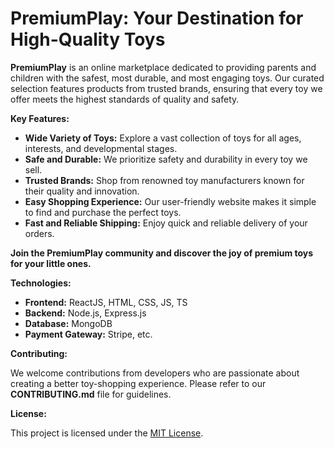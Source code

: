 # PremiumPlay: Your Destination for High-Quality Toys

**PremiumPlay** is an online marketplace dedicated to providing parents and children with the safest, most durable, and most engaging toys. Our curated selection features products from trusted brands, ensuring that every toy we offer meets the highest standards of quality and safety. 

**Key Features:**

* **Wide Variety of Toys:** Explore a vast collection of toys for all ages, interests, and developmental stages.
* **Safe and Durable:** We prioritize safety and durability in every toy we sell.
* **Trusted Brands:** Shop from renowned toy manufacturers known for their quality and innovation.
* **Easy Shopping Experience:** Our user-friendly website makes it simple to find and purchase the perfect toys.
* **Fast and Reliable Shipping:** Enjoy quick and reliable delivery of your orders.

**Join the PremiumPlay community and discover the joy of premium toys for your little ones.**


**Technologies:**

* **Frontend:** ReactJS, HTML, CSS, JS, TS
* **Backend:** Node.js, Express.js
* **Database:** MongoDB
* **Payment Gateway:** Stripe, etc.

**Contributing:**

We welcome contributions from developers who are passionate about creating a better toy-shopping experience. Please refer to our **CONTRIBUTING.md** file for guidelines.

**License:**

This project is licensed under the [MIT License](https://opensource.org/licenses/MIT).
